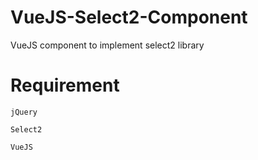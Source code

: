 # VueJS-Select2-Component
VueJS component to implement select2 library


# Requirement

    jQuery
    
    Select2
    
    VueJS
